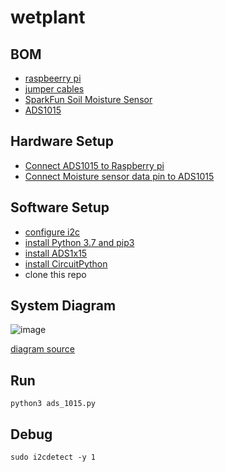 # wetplant


## BOM
- [raspbeerry pi](https://www.adafruit.com/product/3708)
- [jumper cables](https://www.digikey.com/en/products/filter/jumper-wire/640)
- [SparkFun Soil Moisture Sensor](https://www.sparkfun.com/products/13322)
- [ADS1015](https://www.adafruit.com/product/1083)

## Hardware Setup
- [Connect ADS1015 to Raspberry pi](https://learn.adafruit.com/adafruit-4-channel-adc-breakouts/python-circuitpython)
- [Connect Moisture sensor data pin to ADS1015](https://learn.sparkfun.com/tutorials/soil-moisture-sensor-hookup-guide)

## Software Setup
- [configure i2c](https://learn.adafruit.com/adafruits-raspberry-pi-lesson-4-gpio-setup/configuring-i2c)
- [install Python 3.7 and pip3](https://projects.raspberrypi.org/en/projects/generic-python-install-python3)
- [install ADS1x15](https://github.com/adafruit/Adafruit_CircuitPython_ADS1x15)
- [install CircuitPython](https://learn.adafruit.com/circuitpython-on-raspberrypi-linux/installing-circuitpython-on-raspberry-pi)
- clone this repo

## System Diagram
![image](https://user-images.githubusercontent.com/100881577/164335028-f254804b-b343-4638-8664-fd0adc0ec752.png)

[diagram source](https://lucid.app/lucidchart/2eec7ba2-0517-498e-aeae-fe33b89c26c0/edit?invitationId=inv_d6d0301f-1a2d-41be-aa62-abd66d372e15&page=0_0#)

## Run
```shell
python3 ads_1015.py
```
## Debug
```shell
sudo i2cdetect -y 1
```